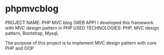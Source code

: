 # phpmvcblog

PROJECT NAME:  PHP MVC blog (WEB APP)
I developed this framework with MVC desigin pattern in PHP
USED TECHNOLOGIES:
PHP,
MVC design pattern,
Bootstrap,
Mysql,

The purpose of this project is to implement MVC design pattern with core PHP and OOP
